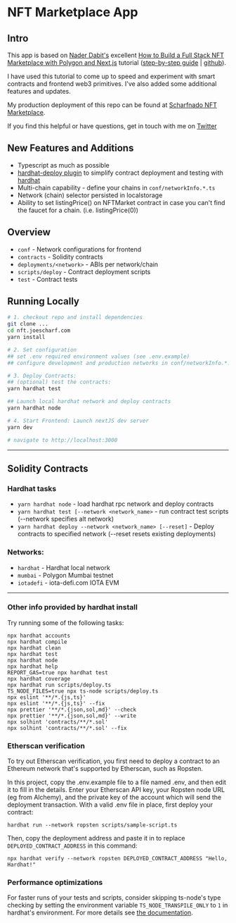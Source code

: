 # NFT Marketplace App


## Intro
This app is based on [Nader Dabit's](https://twitter.com/dabit3) excellent [How to Build a Full Stack NFT Marketplace with Polygon and Next.js](https://www.youtube.com/watch?v=GKJBEEXUha0) tutorial ([step-by-step guide](https://dev.to/dabit3/building-scalable-full-stack-apps-on-ethereum-with-polygon-2cfb) |  [github](https://github.com/dabit3/polygon-ethereum-nextjs-marketplace/)). 

I have used this tutorial to come up to speed and experiment with smart contracts and frontend web3 primitives. I've also added some additional features and updates.

My production deployment of this repo can be found at [Scharfnado NFT Marketplace](https://nft.joescharf.com).

If you find this helpful or have questions, get in touch with me on [Twitter](https://twitter.com/joescharf)

## New Features and Additions
* Typescript as much as possible
* [hardhat-deploy plugin](https://github.com/wighawag/hardhat-deploy) to simplify contract deployment and testing with [hardhat](https://hardhat.org/)
* Multi-chain capability - define your chains in `conf/networkInfo.*.ts`
* Network (chain) selector persisted in localstorage
* Ability to set listingPrice() on NFTMarket contract in case you can't find the faucet for a chain. (i.e. listingPrice(0))


## Overview
* `conf` - Network configurations for frontend
* `contracts` - Solidity contracts
* `deployments/<network>` - ABIs per network/chain
* `scripts/deploy` - Contract deployment scripts
* `test` - Contract tests
  
## Running Locally

```zsh
# 1. checkout repo and install dependencies
git clone ...
cd nft.joescharf.com
yarn install

# 2. Set configuration
## set .env required environment values (see .env.example)
## configure development and production networks in conf/networkInfo.*.ts

# 3. Deploy Contracts: 
## (optional) test the contracts:
yarn hardhat test

## Launch local hardhat network and deploy contracts
yarn hardhat node

# 4. Start Frontend: Launch nextJS dev server
yarn dev

# navigate to http://localhost:3000
```

---
## Solidity Contracts 
### Hardhat tasks

* `yarn hardhat node` - load hardhat rpc network and deploy contracts
* `yarn hardhat test [--network <network_name>` - run contract test scripts (--network specifies alt network)
* `yarn hardhat deploy --network <network_name> [--reset]` - Deploy contracts to specified network (--reset resets existing deployments)

### Networks:
* `hardhat` - Hardhat local network
* `mumbai` - Polygon Mumbai testnet
* `iotadefi` - iota-defi.com IOTA EVM

---
### Other info provided by hardhat install

Try running some of the following tasks:

```shell
npx hardhat accounts
npx hardhat compile
npx hardhat clean
npx hardhat test
npx hardhat node
npx hardhat help
REPORT_GAS=true npx hardhat test
npx hardhat coverage
npx hardhat run scripts/deploy.ts
TS_NODE_FILES=true npx ts-node scripts/deploy.ts
npx eslint '**/*.{js,ts}'
npx eslint '**/*.{js,ts}' --fix
npx prettier '**/*.{json,sol,md}' --check
npx prettier '**/*.{json,sol,md}' --write
npx solhint 'contracts/**/*.sol'
npx solhint 'contracts/**/*.sol' --fix
```
### Etherscan verification

To try out Etherscan verification, you first need to deploy a contract to an Ethereum network that's supported by Etherscan, such as Ropsten.

In this project, copy the .env.example file to a file named .env, and then edit it to fill in the details. Enter your Etherscan API key, your Ropsten node URL (eg from Alchemy), and the private key of the account which will send the deployment transaction. With a valid .env file in place, first deploy your contract:

```shell
hardhat run --network ropsten scripts/sample-script.ts
```

Then, copy the deployment address and paste it in to replace `DEPLOYED_CONTRACT_ADDRESS` in this command:

```shell
npx hardhat verify --network ropsten DEPLOYED_CONTRACT_ADDRESS "Hello, Hardhat!"
```

### Performance optimizations

For faster runs of your tests and scripts, consider skipping ts-node's type checking by setting the environment variable `TS_NODE_TRANSPILE_ONLY` to `1` in hardhat's environment. For more details see [the documentation](https://hardhat.org/guides/typescript.html#performance-optimizations).
